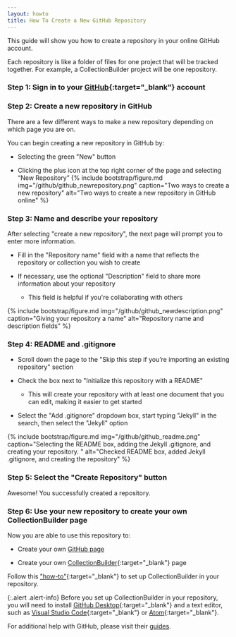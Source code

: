 ```yaml
---
layout: howto
title: How To Create a New GitHub Repository
---
```


This guide will show you how to create a repository in your online GitHub account.

Each repository is like a folder of files for one project that will be tracked together. For example, a CollectionBuilder project will be one repository.

### Step 1: Sign in to your [GitHub](https://github.com/){:target="_blank"} account

### Step 2: Create a new repository in GitHub
There are a few different ways to make a new repository depending on which page you are on.

You can begin creating a new repository in GitHub by:
- Selecting the green "New" button

- Clicking the plus icon at the top right corner of the page and selecting “New Repository”
{% include bootstrap/figure.md img="/github/github_newrepository.png" caption="Two ways to create a new repository" alt="Two ways to create a new repository in GitHub online" %}

### Step 3: Name and describe your repository

After selecting "create a new repository", the next page will prompt you to enter more information.

- Fill in the "Repository name" field with a name that reflects the repository or collection you wish to create

- If necessary, use the optional "Description" field to share more information about your repository
  - This field is helpful if you're collaborating with others

{% include bootstrap/figure.md img="/github/github_newdescription.png" caption="Giving your repository a name" alt="Repository name and description fields" %}

### Step 4: README and .gitignore

- Scroll down the page to the "Skip this step if you’re importing an existing repository" section

- Check the box next to "Initialize this repository with a README"
  - This will create your repository with at least one document that you can edit, making it easier to get started
  
- Select the "Add .gitignore" dropdown box, start typing "Jekyll" in the search, then select the "Jekyll" option

{% include bootstrap/figure.md img="/github/github_readme.png" caption="Selecting the README box, adding the Jekyll .gitignore, and creating your repository. " alt="Checked README box, added Jekyll .gitignore, and creating the repository" %}

### Step 5: Select the "Create Repository" button
Awesome! You successfully created a repository.

### Step 6: Use your new repository to create your own CollectionBuilder page

Now you are able to use this repository to:
- Create your own [GitHub page](https://guides.github.com/features/pages/)

- Create your own [CollectionBuilder](https://collectionbuilder.github.io/){:target="_blank"} page

Follow this ["how-to"](githubdesktoprepo.html){:target="_blank"} to set up CollectionBuilder in your repository.

{:.alert .alert-info}
Before you set up CollectionBuilder in your repository, you will need to install [GitHub Desktop](githubdesktop.html){:target="_blank"} and a text editor, such as [Visual Studio Code](visualstudiocode.html){:target="_blank"} or [Atom](installatom.html){:target="_blank"}.

For additional help with GitHub, please visit their [guides](https://guides.github.com/).
